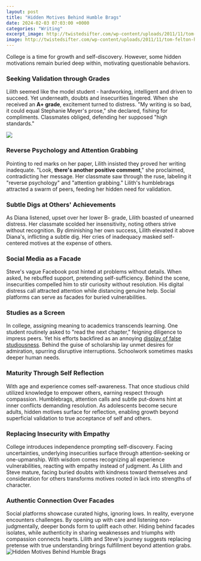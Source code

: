 ```yaml
---
layout: post
title: "Hidden Motives Behind Humble Brags"
date: 2024-02-03 07:03:00 +0000
categories: "Writing"
excerpt_image: http://twistedsifter.com/wp-content/uploads/2011/11/tom-felton-humblebrag.jpg
image: http://twistedsifter.com/wp-content/uploads/2011/11/tom-felton-humblebrag.jpg
---
```


College is a time for growth and self-discovery. However, some hidden motivations remain buried deep within, motivating questionable behaviors.    
### Seeking Validation through Grades
Lilith seemed like the model student - hardworking, intelligent and driven to succeed. Yet underneath, doubts and insecurities lingered. When she received an **A+ grade**, excitement turned to distress. "My writing is so bad, it could equal Stephanie Meyer's prose," she declared, fishing for compliments. Classmates obliged, defending her supposed "high standards." 

![](http://twistedsifter.com/wp-content/uploads/2011/11/sal-masekela-humblebrag.jpg)
### Reverse Psychology and Attention Grabbing
Pointing to red marks on her paper, Lilith insisted they proved her writing inadequate. "Look, **there's another positive comment**," she proclaimed, contradicting her message. Her classmate saw through the ruse, labeling it "reverse psychology" and "attention grabbing." Lilith's humblebrags attracted a swarm of peers, feeding her hidden need for validation.
### Subtle Digs at Others' Achievements   
As Diana listened, upset over her lower B- grade, Lilith boasted of unearned distress. Her classmate scolded her insensitivity, noting others strive without recognition. By diminishing her own success, Lilith elevated it above Diana's, inflicting a subtle dig. Her cries of inadequacy masked self-centered motives at the expense of others.
### Social Media as a Facade     
Steve's vague Facebook post hinted at problems without details. When asked, he rebuffed support, pretending self-sufficiency. Behind the scene, insecurities compelled him to stir curiosity without resolution. His digital distress call attracted attention while distancing genuine help. Social platforms can serve as facades for buried vulnerabilities.
### Studies as a Screen  
In college, assigning meaning to academics transcends learning. One student routinely asked to "read the next chapter," feigning diligence to impress peers. Yet his efforts backfired as an annoying [display of false studiousness](https://store.fi.io.vn/xmas-matching-holiday-outfits-shiba-inu-dog-christmas-tree-2). Behind the guise of scholarship lay unmet desires for admiration, spurring disruptive interruptions. Schoolwork sometimes masks deeper human needs.          
### Maturity Through Self Reflection   
With age and experience comes self-awareness. That once studious child utilized knowledge to empower others, earning respect through compassion. Humblebrags, attention calls and subtle put-downs hint at inner conflicts demanding resolution. As adolescents become secure adults, hidden motives surface for reflection, enabling growth beyond superficial validation to true acceptance of self and others.
### Replacing Insecurity with Empathy   
College introduces independence prompting self-discovery. Facing uncertainties, underlying insecurities surface through attention-seeking or one-upmanship. With wisdom comes recognizing all experience vulnerabilities, reacting with empathy instead of judgment. As Lilith and Steve mature, facing buried doubts with kindness toward themselves and consideration for others transforms motives rooted in lack into strengths of character.   
### Authentic Connection Over Facades
Social platforms showcase curated highs, ignoring lows. In reality, everyone encounters challenges. By opening up with care and listening non-judgmentally, deeper bonds form to uplift each other. Hiding behind facades isolates, while authenticity in sharing weaknesses and triumphs with compassion connects hearts. Lilith and Steve's journey suggests replacing pretense with true understanding brings fulfillment beyond attention grabs.
![Hidden Motives Behind Humble Brags](http://twistedsifter.com/wp-content/uploads/2011/11/tom-felton-humblebrag.jpg)